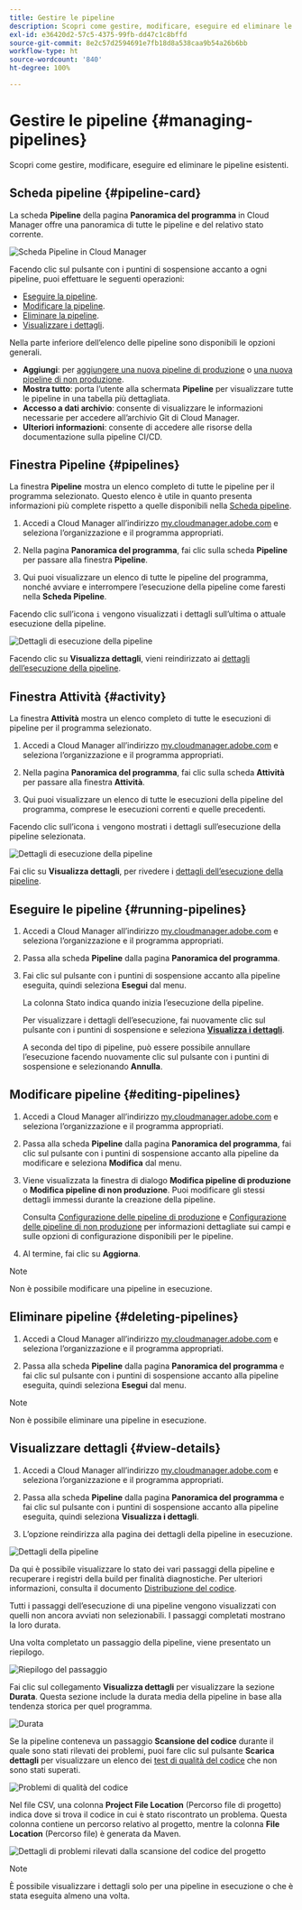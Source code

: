 ```yaml
---
title: Gestire le pipeline
description: Scopri come gestire, modificare, eseguire ed eliminare le pipeline esistenti.
exl-id: e36420d2-57c5-4375-99fb-dd47c1c8bffd
source-git-commit: 8e2c57d2594691e7fb18d8a538caa9b54a26b6bb
workflow-type: ht
source-wordcount: '840'
ht-degree: 100%

---
```



# Gestire le pipeline {#managing-pipelines}

Scopri come gestire, modificare, eseguire ed eliminare le pipeline esistenti.

## Scheda pipeline {#pipeline-card}

La scheda **Pipeline** della pagina **Panoramica del programma** in Cloud Manager offre una panoramica di tutte le pipeline e del relativo stato corrente.

![Scheda Pipeline in Cloud Manager](/help/assets/configure-pipelines/pipelines-card.png)

Facendo clic sul pulsante con i puntini di sospensione accanto a ogni pipeline, puoi effettuare le seguenti operazioni:

* [Eseguire la pipeline](#running-pipelines).
* [Modificare la pipeline](#editing-pipelines).
* [Eliminare la pipeline](#deleting-pipelines).
* [Visualizzare i dettagli](#view-details).

Nella parte inferiore dell’elenco delle pipeline sono disponibili le opzioni generali.

* **Aggiungi**: per [aggiungere una nuova pipeline di produzione](/help/using/production-pipelines.md) o [una nuova pipeline di non produzione](/help/using/non-production-pipelines.md).
* **Mostra tutto**: porta l’utente alla schermata **Pipeline** per visualizzare tutte le pipeline in una tabella più dettagliata.
* **Accesso a dati archivio**: consente di visualizzare le informazioni necessarie per accedere all’archivio Git di Cloud Manager.
* **Ulteriori informazioni**: consente di accedere alle risorse della documentazione sulla pipeline CI/CD.

## Finestra Pipeline {#pipelines}

La finestra **Pipeline** mostra un elenco completo di tutte le pipeline per il programma selezionato. Questo elenco è utile in quanto presenta informazioni più complete rispetto a quelle disponibili nella [Scheda pipeline](#pipeline-card).

1. Accedi a Cloud Manager all’indirizzo [my.cloudmanager.adobe.com](https://my.cloudmanager.adobe.com/) e seleziona l’organizzazione e il programma appropriati.

1. Nella pagina **Panoramica del programma**, fai clic sulla scheda **Pipeline** per passare alla finestra **Pipeline**.

1. Qui puoi visualizzare un elenco di tutte le pipeline del programma, nonché avviare e interrompere l’esecuzione della pipeline come faresti nella **Scheda Pipeline**.

Facendo clic sull’icona `i` vengono visualizzati i dettagli sull’ultima o attuale esecuzione della pipeline.

![Dettagli di esecuzione della pipeline](/help/assets/configure-pipelines/pipeline-status.png)

Facendo clic su **Visualizza dettagli**, vieni reindirizzato ai [dettagli dell’esecuzione della pipeline](#view-details).

## Finestra Attività {#activity}

La finestra **Attività** mostra un elenco completo di tutte le esecuzioni di pipeline per il programma selezionato.

1. Accedi a Cloud Manager all’indirizzo [my.cloudmanager.adobe.com](https://my.cloudmanager.adobe.com/) e seleziona l’organizzazione e il programma appropriati.

1. Nella pagina **Panoramica del programma**, fai clic sulla scheda **Attività** per passare alla finestra **Attività**.

1. Qui puoi visualizzare un elenco di tutte le esecuzioni della pipeline del programma, comprese le esecuzioni correnti e quelle precedenti.

Facendo clic sull’icona `i` vengono mostrati i dettagli sull’esecuzione della pipeline selezionata.

![Dettagli di esecuzione della pipeline](/help/assets/configure-pipelines/pipeline-activity.png)

Fai clic su **Visualizza dettagli**, per rivedere i [dettagli dell’esecuzione della pipeline](#view-details).

## Eseguire le pipeline {#running-pipelines}

1. Accedi a Cloud Manager all’indirizzo [my.cloudmanager.adobe.com](https://my.cloudmanager.adobe.com/) e seleziona l’organizzazione e il programma appropriati.
1. Passa alla scheda **Pipeline** dalla pagina **Panoramica del programma**.
1. Fai clic sul pulsante con i puntini di sospensione accanto alla pipeline eseguita, quindi seleziona **Esegui** dal menu.

   La colonna Stato indica quando inizia l’esecuzione della pipeline.

   Per visualizzare i dettagli dell’esecuzione, fai nuovamente clic sul pulsante con i puntini di sospensione e seleziona **[Visualizza i dettagli](#view-details)**.

   A seconda del tipo di pipeline, può essere possibile annullare l’esecuzione facendo nuovamente clic sul pulsante con i puntini di sospensione e selezionando **Annulla**.

## Modificare pipeline {#editing-pipelines}

1. Accedi a Cloud Manager all’indirizzo [my.cloudmanager.adobe.com](https://my.cloudmanager.adobe.com/) e seleziona l’organizzazione e il programma appropriati.

1. Passa alla scheda **Pipeline** dalla pagina **Panoramica del programma**, fai clic sul pulsante con i puntini di sospensione accanto alla pipeline da modificare e seleziona **Modifica** dal menu.

1. Viene visualizzata la finestra di dialogo **Modifica pipeline di produzione** o **Modifica pipeline di non produzione**. Puoi modificare gli stessi dettagli immessi durante la creazione della pipeline.

   Consulta [Configurazione delle pipeline di produzione](/help/using/production-pipelines.md) e [Configurazione delle pipeline di non produzione](/help/using/non-production-pipelines.md) per informazioni dettagliate sui campi e sulle opzioni di configurazione disponibili per le pipeline.

1. Al termine, fai clic su **Aggiorna**.

>[!NOTE]
>
>Non è possibile modificare una pipeline in esecuzione.

## Eliminare pipeline {#deleting-pipelines}

1. Accedi a Cloud Manager all’indirizzo [my.cloudmanager.adobe.com](https://my.cloudmanager.adobe.com/) e seleziona l’organizzazione e il programma appropriati.

1. Passa alla scheda **Pipeline** dalla pagina **Panoramica del programma** e fai clic sul pulsante con i puntini di sospensione accanto alla pipeline eseguita, quindi seleziona **Esegui** dal menu.

>[!NOTE]
>
>Non è possibile eliminare una pipeline in esecuzione.

## Visualizzare dettagli {#view-details}

1. Accedi a Cloud Manager all’indirizzo [my.cloudmanager.adobe.com](https://my.cloudmanager.adobe.com/) e seleziona l’organizzazione e il programma appropriati.

1. Passa alla scheda **Pipeline** dalla pagina **Panoramica del programma** e fai clic sul pulsante con i puntini di sospensione accanto alla pipeline eseguita, quindi seleziona **Visualizza i dettagli**.

1. L’opzione reindirizza alla pagina dei dettagli della pipeline in esecuzione.

![Dettagli della pipeline](/help/assets/configure-pipelines/pipeline-running-details.png)

Da qui è possibile visualizzare lo stato dei vari passaggi della pipeline e recuperare i registri della build per finalità diagnostiche. Per ulteriori informazioni, consulta il documento [Distribuzione del codice](/help/using/code-deployment.md).

Tutti i passaggi dell’esecuzione di una pipeline vengono visualizzati con quelli non ancora avviati non selezionabili. I passaggi completati mostrano la loro durata.

Una volta completato un passaggio della pipeline, viene presentato un riepilogo.

![Riepilogo del passaggio](/help/assets/configure-pipelines/pipeline-step.png)

Fai clic sul collegamento **Visualizza dettagli** per visualizzare la sezione **Durata**. Questa sezione include la durata media della pipeline in base alla tendenza storica per quel programma.

![Durata](/help/assets/configure-pipelines/duration.png)

Se la pipeline conteneva un passaggio **Scansione del codice** durante il quale sono stati rilevati dei problemi, puoi fare clic sul pulsante **Scarica dettagli** per visualizzare un elenco dei [test di qualità del codice](/help/using/code-quality-testing.md) che non sono stati superati.

![Problemi di qualità del codice](assets/managing-pipelines-code-quality-issues.png)

Nel file CSV, una colonna **Project File Location** (Percorso file di progetto) indica dove si trova il codice in cui è stato riscontrato un problema. Questa colonna contiene un percorso relativo al progetto, mentre la colonna **File Location** (Percorso file) è generata da Maven.

![Dettagli di problemi rilevati dalla scansione del codice del progetto](assets/managing-pipelines-code-quality-details.png)


>[!NOTE]
>
>È possibile visualizzare i dettagli solo per una pipeline in esecuzione o che è stata eseguita almeno una volta.
